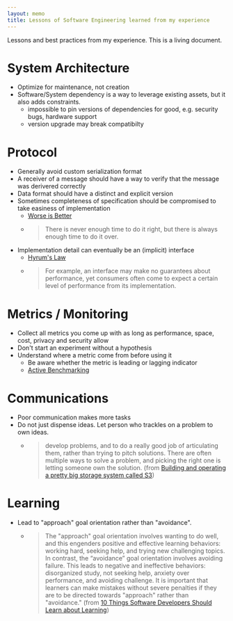 ```yaml
---
layout: memo
title: Lessons of Software Engineering learned from my experience
---
```


Lessons and best practices from my experience. This is a living document.

# System Architecture
- Optimize for maintenance, not creation
- Software/System dependency is a way to leverage existing assets, but it also adds constraints.
  - impossible to pin versions of dependencies for good, e.g. security bugs, hardware support
  - version upgrade may break compatibilty

# Protocol
- Generally avoid custom serialization format
- A receiver of a message should have a way to verify that the message was derivered correctly
- Data format should have a distinct and explicit version
- Sometimes completeness of specification should be compromised to take easiness of implementation
  - [Worse is Better](https://www.dreamsongs.com/RiseOfWorseIsBetter.html)
  - > There is never enough time to do it right, but there is always enough time to do it over.
- Implementation detail can eventually be an (implicit) interface
  - [Hyrum's Law](https://www.hyrumslaw.com/)
  - > For example, an interface may make no guarantees about performance, yet consumers often come to expect a certain level of performance from its implementation.

# Metrics / Monitoring
- Collect all metrics you come up with as long as performance, space, cost, privacy and security allow
- Don't start an experiment without a hypothesis
- Understand where a metric come from before using it
  - Be aware whether the metric is leading or lagging indicator
  - [Active Benchmarking](https://www.brendangregg.com/activebenchmarking.html)

# Communications
- Poor communication makes more tasks
- Do not just dispense ideas. Let person who trackles on a problem to own ideas.
  - > develop problems, and to do a really good job of articulating them, rather than trying to pitch solutions. There are often multiple ways to solve a problem, and picking the right one is letting someone own the solution. (from [Building and operating a pretty big storage system called S3](https://www.allthingsdistributed.com/2023/07/building-and-operating-a-pretty-big-storage-system.html))

# Learning
- Lead to "approach" goal orientation rather than "avoidance".
  - > The "approach" goal orientation involves wanting to do well, and this engenders positive and effective learning behaviors: working hard, seeking help, and trying new challenging topics. In contrast, the “avoidance” goal orientation involves avoiding failure. This leads to negative and ineffective behaviors: disorganized study, not seeking help, anxiety over performance, and avoiding challenge. It is important that learners can make mistakes without severe penalties if they are to be directed towards "approach" rather than "avoidance." (from [10 Things Software Developers Should Learn about Learning](https://cacm.acm.org/research/10-things-software-developers-should-learn-about-learning/))
